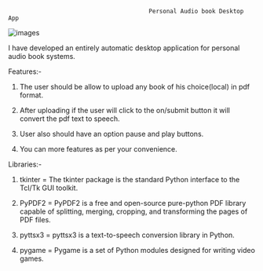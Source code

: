                                             Personal Audio book Desktop App



   ![images](https://user-images.githubusercontent.com/68140840/180727585-d7028799-83a8-44b2-a6b8-34c6864b94ee.jpeg)





I have developed an entirely automatic desktop application for personal audio book systems.

Features:-

1. The user should be allow to upload any book of his choice(local) in pdf format.

2. After uploading if the user will click to the on/submit button it will convert the pdf text to
speech.

3. User also should have an option pause and play buttons.

4. You can more features as per your convenience.

Libraries:-

1. tkinter = The tkinter package is the standard Python interface to the Tcl/Tk GUI toolkit.

2. PyPDF2  = PyPDF2 is a free and open-source pure-python PDF library capable of splitting, merging, cropping, and transforming the pages of PDF files. 

3. pyttsx3 = pyttsx3 is a text-to-speech conversion library in Python.

4. pygame  = Pygame is a set of Python modules designed for writing video games.
